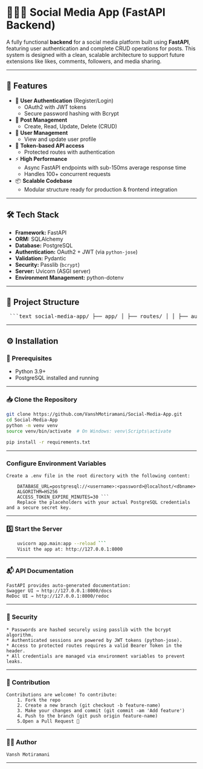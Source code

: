 # 🧑‍🤝‍🧑 Social Media App (FastAPI Backend)

A fully functional **backend** for a social media platform built using **FastAPI**, featuring user authentication and complete CRUD operations for posts. This system is designed with a clean, scalable architecture to support future extensions like likes, comments, followers, and media sharing.

---

## 🚀 Features

- 🔐 **User Authentication** (Register/Login)
  - OAuth2 with JWT tokens
  - Secure password hashing with Bcrypt
- 📝 **Post Management**
  - Create, Read, Update, Delete (CRUD)
- 📁 **User Management**
  - View and update user profile
- 🔄 **Token-based API access**
  - Protected routes with authentication
- ⚡ **High Performance**
  - Async FastAPI endpoints with sub-150ms average response time
  - Handles 100+ concurrent requests
- 📦 **Scalable Codebase**
  - Modular structure ready for production & frontend integration

---

## 🛠️ Tech Stack

- **Framework:** FastAPI
- **ORM:** SQLAlchemy
- **Database:** PostgreSQL
- **Authentication:** OAuth2 + JWT (via `python-jose`)
- **Validation:** Pydantic
- **Security:** Passlib (`bcrypt`)
- **Server:** Uvicorn (ASGI server)
- **Environment Management:** python-dotenv

---

## 📂 Project Structure
<pre lang="text"> ```text social-media-app/ ├── app/ │ ├── routes/ │ │ ├── auth.py │ │ ├── posts.py │ │ ├── users.py │ │ └── vote.py │ ├── main.py # Entry point │ ├── config.py │ ├── database.py │ ├── model.py │ ├── oauth2.py │ ├── schemas.py │ └── utils/ # Token handling, hashing, etc. ├── requirements.txt ├── .env # Environment variables └── README.md ``` </pre>

---

## ⚙️ Installation

### 🔧 Prerequisites

- Python 3.9+
- PostgreSQL installed and running

---

### 📥 Clone the Repository

```bash
git clone https://github.com/VanshMotiramani/Social-Media-App.git
cd Social-Media-App
python -m venv venv
source venv/bin/activate  # On Windows: venv\Scripts\activate 
```

```bash
pip install -r requirements.txt 
```

---

### Configure Environment Variables
    Create a .env file in the root directory with the following content:

```env
    DATABASE_URL=postgresql://<username>:<password>@localhost/<dbname>
    ALGORITHM=HS256
    ACCESS_TOKEN_EXPIRE_MINUTES=30 ```
    Replace the placeholders with your actual PostgreSQL credentials and a secure secret key.
```

---

### 5️⃣ Start the Server
```bash
    uvicorn app.main:app --reload ```
    Visit the app at: http://127.0.0.1:8000
```

---

### 📬 API Documentation
    FastAPI provides auto-generated documentation:
    Swagger UI → http://127.0.0.1:8000/docs
    ReDoc UI → http://127.0.0.1:8000/redoc

---

### 🔐 Security
    * Passwords are hashed securely using passlib with the bcrypt algorithm.
    * Authenticated sessions are powered by JWT tokens (python-jose).
    * Access to protected routes requires a valid Bearer Token in the header.
    * All credentials are managed via environment variables to prevent leaks.

---


### 🤝 Contribution
    Contributions are welcome! To contribute:
        1. Fork the repo
        2. Create a new branch (git checkout -b feature-name)
        3. Make your changes and commit (git commit -am 'Add feature')
        4. Push to the branch (git push origin feature-name)
        5.Open a Pull Request 🚀


---

### 👨‍💻 Author
    Vansh Motiramani

---





